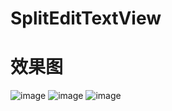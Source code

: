 # SplitEditTextView
# 效果图
![image](https://github.com/Chen-keeplearn/SplitEditTextView/blob/other/screenshot/SplitEditTextView_Screenshot_0.jpg)
![image](https://github.com/Chen-keeplearn/SplitEditTextView/blob/other/screenshot/SplitEditTextView_Screenshot_1.jpg)
![image](https://github.com/Chen-keeplearn/SplitEditTextView/blob/other/screenshot/SplitEditTextView.gif)
